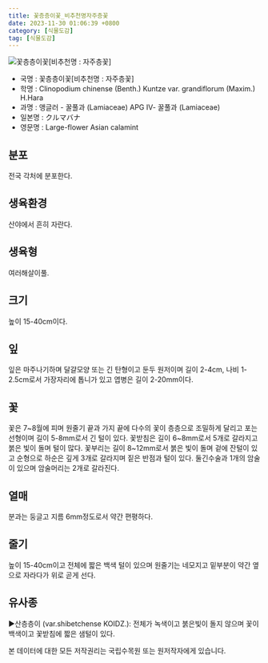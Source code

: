 ```yaml
---
title: 꽃층층이꽃_비추천명자주층꽃
date: 2023-11-30 01:06:39 +0800
category: [식물도감]
tag: [식물도감]
---
```




![꽃층층이꽃[비추천명 : 자주층꽃]](/fileUpload/plants/basic/Labiatae/Clinopodium/15894/1_th2.JPG)
- 국명 : 꽃층층이꽃[비추천명 : 자주층꽃]
- 학명 : Clinopodium chinense (Benth.) Kuntze var. grandiflorum (Maxim.) H.Hara
- 과명 : 앵글러 - 꿀풀과 (Lamiaceae) APG Ⅳ- 꿀풀과 (Lamiaceae)
- 일본명 : クルマバナ
- 영문명 : Large-flower Asian calamint


## 분포
전국 각처에 분포한다.
## 생육환경
산야에서 흔히 자란다.
## 생육형
여러해살이풀.
## 크기
높이 15-40cm이다.
## 잎
잎은 마주나기하며 달걀모양 또는 긴 탄형이고 둔두 원저이며 길이 2-4cm, 나비 1-2.5cm로서 가장자리에 톱니가 있고 엽병은 길이 2-20mm이다.
## 꽃
꽃은 7~8월에 피며 원줄기 끝과 가지 끝에 다수의 꽃이 층층으로 조밀하게 달리고 포는 선형이며 길이 5-8mm로서 긴 털이 있다. 꽃받침은 길이 6~8mm로서 5개로 갈라지고 붉은 빛이 돌며 털이 많다. 꽃부리는 길이 8~12mm로서 붉은 빛이 돌며 겉에 잔털이 있고 순형으로 하순은 깊게 3개로 갈라지며 짙은 반점과 털이 있다. 둘긴수술과 1개의 암술이 있으며 암술머리는 2개로 갈라진다.
## 열매
분과는 둥글고 지름 6mm정도로서 약간 편평하다.
## 줄기
높이 15-40cm이고 전체에 짧은 백색 털이 있으며 원줄기는 네모지고 밑부분이 약간 옆으로 자라다가 위로 곧게 선다.
## 유사종
▶산층층이 (var.shibetchense KOIDZ.): 전체가 녹색이고 붉은빛이 돌지 않으며 꽃이 백색이고 꽃받침에 짧은 샘털이 있다.






본 데이터에 대한 모든 저작권리는 국립수목원 또는 원저작자에게 있습니다.
